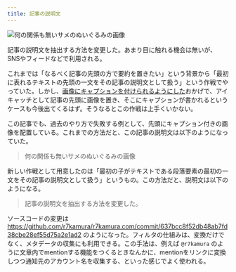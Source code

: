 ```yaml
---
title: 記事の説明文
---
```


![](/images/2020-09-22-summary-detection.jpg "何の関係も無いサメのぬいぐるみの画像")

記事の説明文を抽出する方法を変更した。あまり目に触れる機会は無いが、SNSやフィードなどで利用される。

これまでは「なるべく記事の先頭の方で要約を置きたい」という背景から「最初に表れるテキストの先頭の一文をその記事の説明文として扱う」という作戦でやっていた。しかし、[画像にキャプションを付けられるようにした](/articles/2020-09-22-markdown-caption)おかげで、アイキャッチとして記事の先頭に画像を置き、そこにキャプションが書かれるというケースも今後出てくるはず。そうなるとこの作戦は上手くいかない。

この記事でも、過去のやり方で失敗する例として、先頭にキャプション付きの画像を配置している。これまでの方法だと、この記事の説明文は以下のようになっていた。

> 何の関係も無いサメのぬいぐるみの画像

新しい作戦として用意したのは「最初の子がテキストである段落要素の最初の一文をその記事の説明文として扱う」というもの。この方法だと、説明文は以下のようになる。

> 記事の説明文を抽出する方法を変更した。

ソースコードの変更は https://github.com/r7kamura/r7kamura.com/commit/637bcc8f52db48ab7fd38cbe28ef55d75a2e1ad2 のようになった。フィルタの仕組みは、変換だけでなく、メタデータの収集にも利用できる。この手法は、例えば `@r7kamura` のように文章内でmentionする機能をつくるときなんかに、mentionをリンクに変換しつつ通知先のアカウント名を収集する、といった感じでよく使われる。
